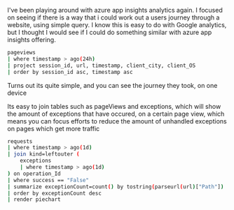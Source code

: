 I've been playing around with azure app insights analytics again. I focused on seeing if there is a way that i could work out a users journey through a website, using simple query. I know this is easy to do with Google analytics, but I thought I would see if I could do something similar with azure app insights offering.

```bash
pageviews
| where timestamp > ago(24h)
| project session_id, url, timestamp, client_city, client_OS
| order by session_id asc, timestamp asc 
```

Turns out its quite simple, and you can see the journey they took, on one device

Its easy to join tables such as pageViews and exceptions, which will show the amount of exceptions that have occured, on a certain page view, which means you can focus efforts to reduce the amount of unhandled exceptions on pages which get more traffic

```bash
requests
| where timestamp > ago(1d)
| join kind=leftouter (
    exceptions
    | where timestamp > ago(1d)
) on operation_Id
| where success == "False"
| summarize exceptionCount=count() by tostring(parseurl(url)["Path"])
| order by exceptionCount desc
| render piechart 
```

